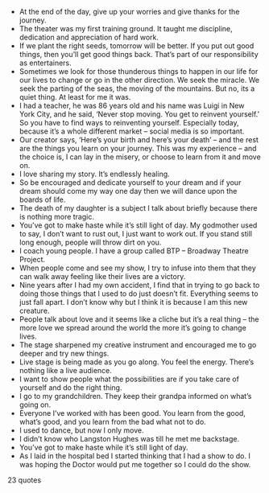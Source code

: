  - At the end of the day, give up your worries and give thanks for the journey.
 - The theater was my first training ground. It taught me discipline, dedication and appreciation of hard work.
 - If we plant the right seeds, tomorrow will be better. If you put out good things, then you’ll get good things back. That’s part of our responsibility as entertainers.
 - Sometimes we look for those thunderous things to happen in our life for our lives to change or go in the other direction. We seek the miracle. We seek the parting of the seas, the moving of the mountains. But no, its a quiet thing. At least for me it was.
 - I had a teacher, he was 86 years old and his name was Luigi in New York City, and he said, ‘Never stop moving. You get to reinvent yourself.’ So you have to find ways to reinventing yourself. Especially today, because it’s a whole different market – social media is so important.
 - Our creator says, ‘Here’s your birth and here’s your death’ – and the rest are the things you learn on your journey. This was my experience – and the choice is, I can lay in the misery, or choose to learn from it and move on.
 - I love sharing my story. It’s endlessly healing.
 - So be encouraged and dedicate yourself to your dream and if your dream should come my way one day then we will dance upon the boards of life.
 - The death of my daughter is a subject I talk about briefly because there is nothing more tragic.
 - You’ve got to make haste while it’s still light of day. My godmother used to say, I don’t want to rust out, I just want to work out. If you stand still long enough, people will throw dirt on you.
 - I coach young people. I have a group called BTP – Broadway Theatre Project.
 - When people come and see my show, I try to infuse into them that they can walk away feeling like their lives are a victory.
 - Nine years after I had my own accident, I find that in trying to go back to doing those things that I used to do just doesn’t fit. Everything seems to just fall apart. I don’t know why but I think it is because I am this new creature.
 - People talk about love and it seems like a cliche but it’s a real thing – the more love we spread around the world the more it’s going to change lives.
 - The stage sharpened my creative instrument and encouraged me to go deeper and try new things.
 - Live stage is being made as you go along. You feel the energy. There’s nothing like a live audience.
 - I want to show people what the possibilities are if you take care of yourself and do the right thing.
 - I go to my grandchildren. They keep their grandpa informed on what’s going on.
 - Everyone I’ve worked with has been good. You learn from the good, what’s good, and you learn from the bad what not to do.
 - I used to dance, but now I only move.
 - I didn’t know who Langston Hughes was till he met me backstage.
 - You’ve got to make haste while it’s still light of day.
 - As I laid in the hospital bed I started thinking that I had a show to do. I was hoping the Doctor would put me together so I could do the show.

23 quotes